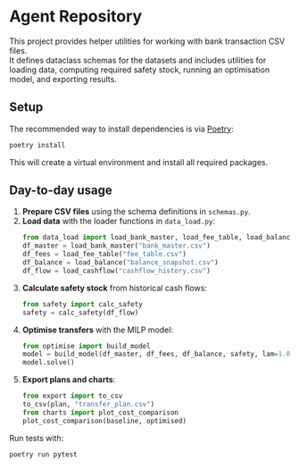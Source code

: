 # Agent Repository

This project provides helper utilities for working with bank transaction CSV files.  
It defines dataclass schemas for the datasets and includes utilities for loading data,
computing required safety stock, running an optimisation model, and exporting results.

## Setup

The recommended way to install dependencies is via [Poetry](https://python-poetry.org/):

```bash
poetry install
```

This will create a virtual environment and install all required packages.

## Day-to-day usage

1. **Prepare CSV files** using the schema definitions in `schemas.py`.
2. **Load data** with the loader functions in `data_load.py`:
   ```python
   from data_load import load_bank_master, load_fee_table, load_balance, load_cashflow
   df_master = load_bank_master("bank_master.csv")
   df_fees = load_fee_table("fee_table.csv")
   df_balance = load_balance("balance_snapshot.csv")
   df_flow = load_cashflow("cashflow_history.csv")
   ```
3. **Calculate safety stock** from historical cash flows:
   ```python
   from safety import calc_safety
   safety = calc_safety(df_flow)
   ```
4. **Optimise transfers** with the MILP model:
   ```python
   from optimise import build_model
   model = build_model(df_master, df_fees, df_balance, safety, lam=1.0)
   model.solve()
   ```
5. **Export plans and charts**:
   ```python
   from export import to_csv
   to_csv(plan, "transfer_plan.csv")
   from charts import plot_cost_comparison
   plot_cost_comparison(baseline, optimised)
   ```

Run tests with:

```bash
poetry run pytest
```


